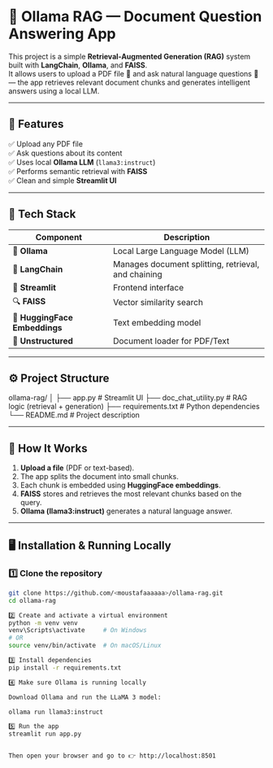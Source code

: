 # 🤖 Ollama RAG — Document Question Answering App

This project is a simple **Retrieval-Augmented Generation (RAG)** system built with **LangChain**, **Ollama**, and **FAISS**.  
It allows users to upload a PDF file 📄 and ask natural language questions 💬 — the app retrieves relevant document chunks and generates intelligent answers using a local LLM.

---

## 🚀 Features
✅ Upload any PDF file  
✅ Ask questions about its content  
✅ Uses local **Ollama LLM** (`llama3:instruct`)  
✅ Performs semantic retrieval with **FAISS**  
✅ Clean and simple **Streamlit UI**

---

## 🧩 Tech Stack
| Component | Description |
|------------|--------------|
| 🧠 **Ollama** | Local Large Language Model (LLM) |
| 🧾 **LangChain** | Manages document splitting, retrieval, and chaining |
| 💬 **Streamlit** | Frontend interface |
| 🔍 **FAISS** | Vector similarity search |
| 🧩 **HuggingFace Embeddings** | Text embedding model |
| 📄 **Unstructured** | Document loader for PDF/Text |

---

## ⚙️ Project Structure

ollama-rag/
│
├── app.py # Streamlit UI
├── doc_chat_utility.py # RAG logic (retrieval + generation)
├── requirements.txt # Python dependencies
└── README.md # Project description


---

## 🧠 How It Works
1. **Upload a file** (PDF or text-based).  
2. The app splits the document into small chunks.  
3. Each chunk is embedded using **HuggingFace embeddings**.  
4. **FAISS** stores and retrieves the most relevant chunks based on the query.  
5. **Ollama (llama3:instruct)** generates a natural language answer.

---

## 🖥️ Installation & Running Locally

### 1️⃣ Clone the repository
```bash
git clone https://github.com/<moustafaaaaaa>/ollama-rag.git
cd ollama-rag

2️⃣ Create and activate a virtual environment
python -m venv venv
venv\Scripts\activate     # On Windows
# OR
source venv/bin/activate  # On macOS/Linux

3️⃣ Install dependencies
pip install -r requirements.txt

4️⃣ Make sure Ollama is running locally

Download Ollama and run the LLaMA 3 model:

ollama run llama3:instruct

5️⃣ Run the app
streamlit run app.py


Then open your browser and go to 👉 http://localhost:8501
